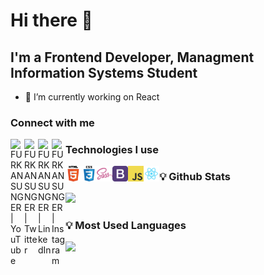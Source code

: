 # Hi there 👋

## I'm a Frontend Developer, Managment Information Systems Student

- 🔭 I’m currently working on React

### Connect with me

[<img align="left" alt="FURKANSUNGER | YouTube" width="22px" src="https://cdn.jsdelivr.net/npm/simple-icons@v3/icons/youtube.svg" />][youtube]
[<img align="left" alt="FURKANSUNGER | Twitter" width="22px" src="https://cdn.jsdelivr.net/npm/simple-icons@v3/icons/twitter.svg" />][twitter]
[<img align="left" alt="FURKANSUNGER | LinkedIn" width="22px" src="https://cdn.jsdelivr.net/npm/simple-icons@v3/icons/linkedin.svg" />][linkedin]
[<img align="left" alt="FURKANSUNGER | Instagram" width="22px" src="https://cdn.jsdelivr.net/npm/simple-icons@v3/icons/instagram.svg" />][instagram]


### Technologies I use

<img align="left" src="https://raw.githubusercontent.com/github/explore/80688e429a7d4ef2fca1e82350fe8e3517d3494d/topics/html/html.png" width="25" height="25" />
<img align="left" src="https://raw.githubusercontent.com/github/explore/80688e429a7d4ef2fca1e82350fe8e3517d3494d/topics/css/css.png" width="25" height="25" />
<img align="left" src="https://raw.githubusercontent.com/github/explore/80688e429a7d4ef2fca1e82350fe8e3517d3494d/topics/sass/sass.png" width="25" height="25" />
<img align="left" src="https://raw.githubusercontent.com/github/explore/80688e429a7d4ef2fca1e82350fe8e3517d3494d/topics/bootstrap/bootstrap.png" width="25" height="25" />
<img align="left" src="https://raw.githubusercontent.com/github/explore/80688e429a7d4ef2fca1e82350fe8e3517d3494d/topics/javascript/javascript.png" width="25" height="25" />
<img align="left" src="https://raw.githubusercontent.com/github/explore/80688e429a7d4ef2fca1e82350fe8e3517d3494d/topics/react/react.png" width="25" height="25" />


### :bulb: Github Stats
<img src="https://github-readme-stats.vercel.app/api?username=FurkanSunger&theme=radical" >

### :bulb:  Most Used Languages
<img src="https://github-readme-stats.vercel.app/api/top-langs/?username=FurkanSunger&layout=compact" >

[twitter]: https://twitter.com/furkan_sunger
[youtube]: https://www.youtube.com/channel/UCTVgT2ef5OZgI7a5rIQGOWQ
[instagram]: https://www.instagram.com/furkansunger/
[linkedin]: https://www.linkedin.com/in/furkan-sunger/
